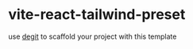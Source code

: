 # vite-react-tailwind-preset

use [degit](https://github.com/Rich-Harris/degit) to scaffold your project with this template

